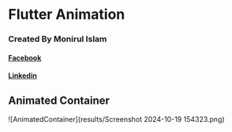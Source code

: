# Flutter Animation
### Created By Monirul Islam
#### [Facebook](https://www.facebook.com/memonirul.1999/)
#### [Linkedin](https://www.linkedin.com/in/monirul-islam-89586a326/)

## Animated Container
![AnimatedContainer](results/Screenshot 2024-10-19 154323.png)